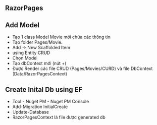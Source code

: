 ﻿## RazorPages
## Add Model
- Tạo 1 class Model Movie mới chứa các thông tin
- Tạo folder Pages/Movie.
- Add -> New Scaffolded Item
- using Entity CRUD
- Chọn Model
- Tạo dbContext mới (nút +)
- Được Render các file CRUD (Pages/Movies/CURD) và file DbContext (Data/RazorPagesContext)
## Create Inital Db using EF 
- Tool - Nuget PM - Nuget PM Console
- Add-Migration InitialCreate
- Update-Database
- RazorPagesContext là file được generated db